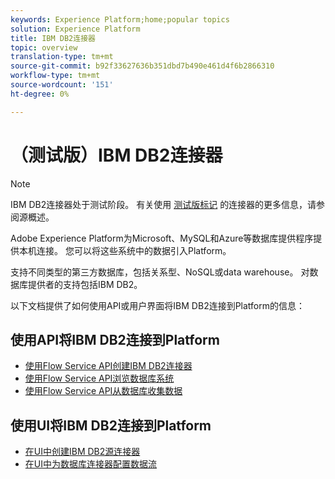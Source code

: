 ```yaml
---
keywords: Experience Platform;home;popular topics
solution: Experience Platform
title: IBM DB2连接器
topic: overview
translation-type: tm+mt
source-git-commit: b92f33627636b351dbd7b490e461d4f6b2866310
workflow-type: tm+mt
source-wordcount: '151'
ht-degree: 0%

---
```



# （测试版）IBM DB2连接器

>[!NOTE]
>IBM DB2连接器处于测试阶段。 有关使用 [测试版标记](../../home.md#terms-and-conditions) 的连接器的更多信息，请参阅源概述。

Adobe Experience Platform为Microsoft、MySQL和Azure等数据库提供程序提供本机连接。 您可以将这些系统中的数据引入Platform。

支持不同类型的第三方数据库，包括关系型、NoSQL或data warehouse。 对数据库提供者的支持包括IBM DB2。

以下文档提供了如何使用API或用户界面将IBM DB2连接到Platform的信息：

## 使用API将IBM DB2连接到Platform

- [使用Flow Service API创建IBM DB2连接器](../../tutorials/api/create/databases/ibm-db2.md)
- [使用Flow Service API浏览数据库系统](../../tutorials/api/explore/database-nosql.md)
- [使用Flow Service API从数据库收集数据](../../tutorials/api/collect/database-nosql.md)

## 使用UI将IBM DB2连接到Platform

- [在UI中创建IBM DB2源连接器](../../tutorials/ui/create/databases/ibm-db2.md)
- [在UI中为数据库连接器配置数据流](../../tutorials/ui/dataflow/databases.md)